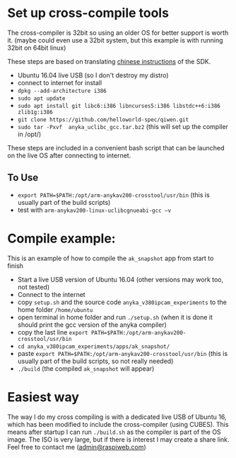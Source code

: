 # Set up cross-compile tools
The cross-compiler is 32bit so using an older OS for better support is worth it. (maybe could even use a 32bit system, but this example is with running 32bit on 64bit linux)

These steps are based on translating [chinese instructions](https://github.com/helloworld-spec/qiwen/blob/main/anycloud39ev300/SDK/Quick%20Start%20Guide.txt) of the SDK.

- Ubuntu 16.04 live USB (so I don't destroy my distro)
- connect to internet for install
- `dpkg --add-architecture i386`
- `sudo apt update`
- `sudo apt install git libc6:i386 libncurses5:i386 libstdc++6:i386 zlib1g:i386`
- `git clone https://github.com/helloworld-spec/qiwen.git`
- `sudo tar -Pxvf  anyka_uclibc_gcc.tar.bz2` (this will set up the compiler in /opt/)

These steps are included in a convenient bash script that can be launched on the live OS after connecting to internet.

## To Use
- `export PATH=$PATH:/opt/arm-anykav200-crosstool/usr/bin` (this is usually part of the build scripts)
- test with `arm-anykav200-linux-uclibcgnueabi-gcc –v`

# Compile example:
This is an example of how to compile the `ak_snapshot` app from start to finish

- Start a live USB version of Ubuntu 16.04 (other versions may work too, not tested)
- Connect to the internet
- copy `setup.sh` and the source code `anyka_v380ipcam_experiments` to the home folder `/home/ubuntu`
- open terminal in home folder and run `./setup.sh` (when it is done it should print the gcc version of the anyka compiler)
- copy the last line `export PATH=$PATH:/opt/arm-anykav200-crosstool/usr/bin`
- `cd anyka_v380ipcam_experiments/apps/ak_snapshot/`
- paste `export PATH=$PATH:/opt/arm-anykav200-crosstool/usr/bin` (this is usually part of the build scripts, so not really needed)
- `./build` (the compiled `ak_snapshot` will appear)

# Easiest way

The way I do my cross compiling is with a dedicated live USB of Ubuntu 16, which has been modified to include the cross-compiler (using CUBES). This means after startup I can run `./build.sh` as the compiler is part of the OS image. The ISO is very large, but if there is interest I may create a share link. Feel free to contact me (admin@raspiweb.com)
